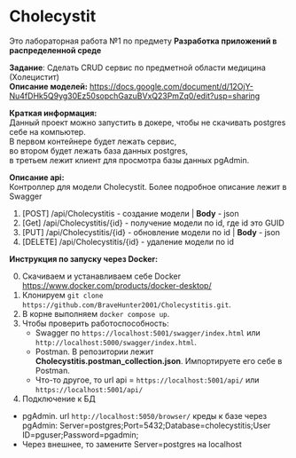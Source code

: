 # Cholecystit
Это лабораторная работа №1 по предмету **Разработка приложений в распределенной среде**  

**Задание**: Сделать CRUD сервис по предметной области медицина (Холецистит)  
**Описание моделей:**  https://docs.google.com/document/d/12OjY-Nu4fDHk5Q9yg30Ez50sopchGazuBVxQ23PmZq0/edit?usp=sharing  

**Краткая информация:**  
Данный проект можно запустить в докере, чтобы не скачивать postgres себе на компьютер.  
В первом контейнере будет лежать сервис,  
во втором будет лежать база данных postgres,  
в третьем лежит клиент для просмотра базы данных pgAdmin. 

**Описание api:**  
Контроллер для модели Cholecystit. Более подробное описание лежит в Swagger
1. [POST] /api/Cholecystitis - создание модели | **Body** - json 
2. [Get] /api/Cholecystitis/{id} - получение модели по id, где id это GUID
3. [PUT] /api/Cholecystitis/{id} - обновление модели по id | **Body** - json
4. [DELETE] /api/Cholecystitis/{id} - удаление модели по id

**Инструкция по запуску через Docker:**  

0. Скачиваем и устанавливаем себе Docker https://www.docker.com/products/docker-desktop/
1. Клонируем `git clone https://github.com/BraveHunter2001/Cholecystitis.git`.
2. В корне выполняем `docker compose up`.
3. Чтобы проверить работоспособность:
   * Swagger по `https://localhost:5001/swagger/index.html` или `http://localhost:5000/swagger/index.html`.
   * Postman. В репозитории лежит **Cholecystitis.postman_collection.json**. Импортируете его себе в Postman.
   * Что-то другое, то url api = `https://localhost:5001/api/` или `https://localhost:5001/api/`
4. Подключение к БД
  * pgAdmin. url `http://localhost:5050/browser/` креды к базе через pgAdmin: Server=postgres;Port=5432;Database=cholecystitis;User ID=pguser;Password=pgadmin;
  * Через внешнее, то замените Server=postgres на localhost
      
